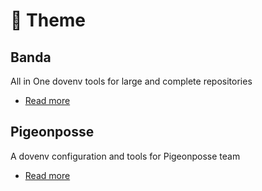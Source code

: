 # 🎨 Theme

## Banda

All in One dovenv tools for large and complete repositories

- [Read more](/guide/theme/banda)

## Pigeonposse

A dovenv configuration and tools for Pigeonposse team

- [Read more](/guide/theme/pigeonposse)

